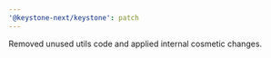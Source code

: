 ```yaml
---
'@keystone-next/keystone': patch
---
```


Removed unused utils code and applied internal cosmetic changes.
